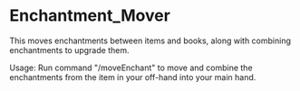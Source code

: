 # Enchantment_Mover
This moves enchantments between items and books, along with combining enchantments to upgrade them.

Usage: Run command "/moveEnchant" to move and combine the enchantments from the item in your off-hand into your main hand.
